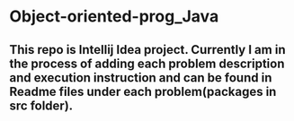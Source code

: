 # Object-oriented-prog_Java

## This repo is Intellij Idea project. Currently I am in the process of adding each problem description and execution instruction and can be found in Readme files under each problem(packages in src folder).

